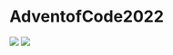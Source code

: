 # AdventofCode2022

![](https://img.shields.io/badge/stars%20⭐-17-yellow)
![](https://img.shields.io/badge/days%20completed-8-red)
